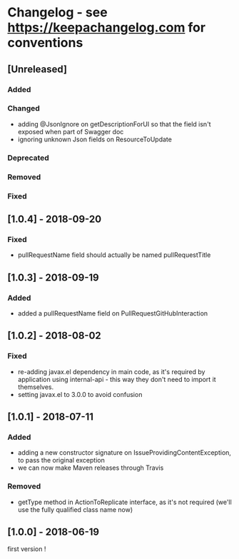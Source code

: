 # Changelog - see https://keepachangelog.com for conventions

## [Unreleased]

### Added

### Changed
- adding @JsonIgnore on getDescriptionForUI so that the field isn't exposed when part of Swagger doc
- ignoring unknown Json fields on ResourceToUpdate

### Deprecated

### Removed

### Fixed

## [1.0.4] - 2018-09-20

### Fixed
- pullRequestName field should actually be named pullRequestTitle

## [1.0.3] - 2018-09-19

### Added
- added a pullRequestName field on PullRequestGitHubInteraction

## [1.0.2] - 2018-08-02

### Fixed
- re-adding javax.el dependency in main code, as it's required by application using internal-api - this way they don't need to import it themselves. 
- setting javax.el to 3.0.0 to avoid confusion 

## [1.0.1] - 2018-07-11

### Added
- adding a new constructor signature on IssueProvidingContentException, to pass the original exception
- we can now make Maven releases through Travis 

### Removed
- getType method in ActionToReplicate interface, as it's not required (we'll use the fully qualified class name now)

## [1.0.0] - 2018-06-19

first version !

